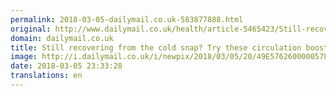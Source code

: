 ```yaml
---
permalink: 2018-03-05-dailymail.co.uk-583877888.html
original: http://www.dailymail.co.uk/health/article-5465423/Still-recovering-cold-snap-Try-circulation-boosters.html?ITO=1490&ns_mchannel=rss&ns_campaign=1490
domain: dailymail.co.uk
title: Still recovering from the cold snap? Try these circulation boosters
image: http://i.dailymail.co.uk/i/newpix/2018/03/05/20/49E5762600000578-0-image-a-10_1520282846587.jpg
date: 2018-03-05 23:33:28
translations: en
---
```



